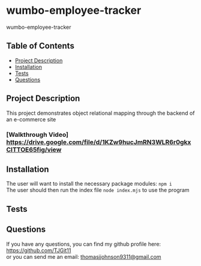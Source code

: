# wumbo-employee-tracker

wumbo-employee-tracker

## Table of Contents
- [Project Description](#project-description)
- [Installation](#installation)
- [Tests](#tests)
- [Questions](#questions)

## Project Description
This project demonstrates object relational mapping through the backend of an e-commerce site
### [Walkthrough Video] https://drive.google.com/file/d/1KZw9hucJmRN3WLR6r0gkxCITTOE65fig/view

## Installation
The user will want to install the necessary package modules: ```npm i```<br/>
The user should then run the index file ```node index.mjs``` to use the program


## Tests


## Questions
If you have any questions, you can find my github profile here: https://github.com/TJGit11 <br/>
or you can send me an email: thomasjjohnson9311@gmail.com




